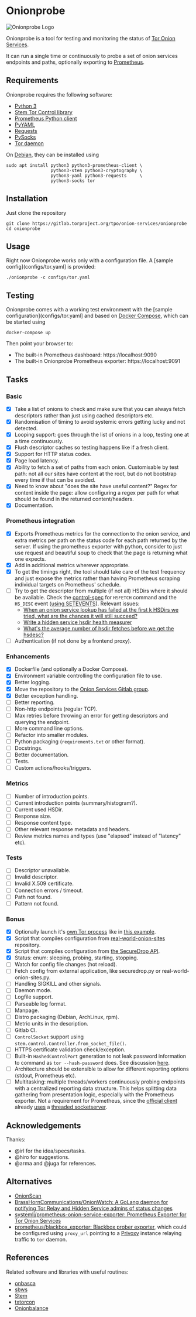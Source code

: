 # Onionprobe

![Onionprobe Logo](assets/logo.jpg "Onionprobe")

Onionprobe is a tool for testing and monitoring the status of
[Tor Onion Services](https://community.torproject.org/onion-services/).

It can run a single time or continuously to probe a set of onion services
endpoints and paths, optionally exporting to [Prometheus](https://prometheus.io).

## Requirements

Onionprobe requires the following software:

* [Python 3](https://www.python.org)
* [Stem Tor Control library](https://stem.torproject.org)
* [Prometheus Python client](https://github.com/prometheus/client_python)
* [PyYAML](https://pyyaml.org)
* [Requests](https://docs.python-requests.org)
* [PySocks](https://github.com/Anorov/PySocks)
* [Tor daemon](https://gitlab.torproject.org/tpo/core/tor)

On [Debian](https://debian.org), they can be installed using

    sudo apt install python3 python3-prometheus-client \
                     python3-stem python3-cryptography \
                     python3-yaml python3-requests     \
                     python3-socks tor

## Installation

Just clone the repository

    git clone https://gitlab.torproject.org/tpo/onion-services/onionprobe
    cd onionprobe

## Usage

Right now Onionprobe works only with a configuration file.
A [sample config](configs/tor.yaml] is provided:

    ./onionprobe -c configs/tor.yaml

## Testing

Onionprobe comes with a working test environment with the [sample
configuration](configs/tor.yaml] and based on [Docker
Compose](https://docs.docker.com/compose/), which can be started using

    docker-compose up

Then point your browser to:

* The built-in Prometheus dashboard: https://localhost:9090
* The built-in Onionprobe Prometheus exporter: https://localhost:9091

## Tasks

### Basic

* [x] Take a list of onions to check and make sure that you can always fetch
      descriptors rather than just using cached descriptors etc.
* [x] Randomisation of timing to avoid systemic errors getting lucky and not
      detected.
* [x] Looping support: goes through the list of onions in a loop, testing one
      at a time continuously.
* [x] Flush descriptor caches so testing happens like if a fresh client.
* [x] Support for HTTP status codes.
* [x] Page load latency.
* [x] Ability to fetch a set of paths from each onion.
      Customisable by test path: not all our sites have content at the root,
      but do not bootstrap every time if that can be avoided.
* [x] Need to know about "does the site have useful content?"
      Regex for content inside the page: allow configuring a regex per path for
      what should be found in the returned content/headers.
* [x] Documentation.

### Prometheus integration

* [x] Exports Prometheus metrics for the connection to the onion service, and
      extra metrics per path on the status code for each path returned by the server.
      If using the prometheus exporter with python, consider to just use request and
      beautiful soup to check that the page is returning what one expects.
* [x] Add in additional metrics wherever appropriate.
* [x] To get the timings right, the tool should take care of the test frequency and
      just expose the metrics rather than having Prometheus scraping individual
      targets on Prometheus' schedule.
* [ ] Try to get the descriptor from multiple (if not all) HSDirs where it
      should be available. Check the [control-spec](https://gitlab.torproject.org/tpo/core/torspec/-/blob/main/control-spec.txt)
      for `HSFETCH` command and the `HS_DESC` event ([using SETEVENTS](https://stem.torproject.org/tutorials/down_the_rabbit_hole.html)).
      Relevant issues:
    * [When an onion service lookup has failed at the first k HSDirs we tried, what are the chances it will still succeed?](https://gitlab.torproject.org/tpo/network-health/analysis/-/issues/28)
    * [Write a hidden service hsdir health measurer](https://gitlab.torproject.org/tpo/network-health/metrics/analysis/-/issues/13209)
    * [What's the average number of hsdir fetches before we get the hsdesc?](https://gitlab.torproject.org/tpo/core/tor/-/issues/13208)
* [ ] Authentication (if not done by a frontend proxy).

### Enhancements

* [x] Dockerfile (and optionally a Docker Compose).
* [x] Environment variable controlling the configuration file to use.
* [x] Better logging.
* [x] Move the repository to the [Onion Services Gitlab group](https://gitlab.torproject.org/tpo/onion-services).
* [x] Better exception handling.
* [ ] Better reporting.
* [ ] Non-http endpoints (regular TCP).
* [ ] Max retries before throwing an error for getting descriptors and querying the endpoint.
* [ ] More command line options.
* [ ] Refactor into smaller modules.
* [ ] Python packaging (`requirements.txt` or other format).
* [ ] Docstrings.
* [ ] Better documentation.
* [ ] Tests.
* [ ] Custom actions/hooks/triggers.

### Metrics

* [ ] Number of introduction points.
* [ ] Current introduction points (summary/histogram?).
* [ ] Current used HSDir.
* [ ] Response size.
* [ ] Response content type.
* [ ] Other relevant response metadata and headers.
* [ ] Review metrics names and types (use "elapsed" instead of "latency" etc).

### Tests

* [ ] Descriptor unavailable.
* [ ] Invalid descriptor.
* [ ] Invalid X.509 certificate.
* [ ] Connection errors / timeout.
* [ ] Path not found.
* [ ] Pattern not found.

### Bonus

* [x] Optionally launch it's [own Tor process](https://stem.torproject.org/api/process.html)
      like in [this example](https://stem.torproject.org/tutorials/to_russia_with_love.html#using-pycurl).
* [x] Script that compiles configuration from [real-world-onion-sites](https://github.com/alecmuffett/real-world-onion-sites) repository.
* [x] Script that compiles configuration from [the SecureDrop API](https://securedrop.org/api/v1/directory/).
* [x] Status: enum: sleeping, probing, starting, stopping.
* [ ] Watch for config file changes (hot reload).
* [ ] Fetch config from external application, like securedrop.py or real-world-onion-sites.py.
* [ ] Handling SIGKILL and other signals.
* [ ] Daemon mode.
* [ ] Logfile support.
* [ ] Parseable log format.
* [ ] Manpage.
* [ ] Distro packaging (Debian, ArchLinux, rpm).
* [ ] Metric units in the description.
* [ ] Gitlab CI.
* [ ] `ControlSocket` support using `stem.control.Controller.from_socket_file()`.
* [ ] HTTPS certificate validation check/exception.
* [ ] Built-in `HashedControlPort` generation to not leak password information to command as `tor --hash-password` does.
      See discussion [here](https://tor.stackexchange.com/questions/6448/how-does-the-tor-hash-password-option-work#12068).
* [ ] Architecture should be extensible to allow for different reporting options (stdout, Prometheus etc).
* [ ] Multitasking: multiple threads/workers continuously probing endpoints
      with a centralized reporting data structure. This helps splitting
      data gathering from presentation logic, especially with the Prometheus
      exporter. Not a requirement for Prometheus, since the [official client](https://github.com/prometheus/client_python)
      already [uses](https://github.com/prometheus/client_python/blob/789b24a47148f63109626958fe2eb1ad9231f9c3/prometheus_client/exposition.py#L142)
      a [threaded socketserver](https://docs.python.org/3.8/library/socketserver.html#socketserver.ThreadingMixIn).

## Acknowledgements

Thanks:

* @irl for the idea/specs/tasks.
* @hiro for suggestions.
* @arma and @juga for references.

## Alternatives

* [OnionScan](https://onionscan.org/)
* [BrassHornCommunications/OnionWatch: A GoLang daemon for notifying Tor Relay and Hidden Service admins of status changes](https://github.com/BrassHornCommunications/OnionWatch)
* [systemli/prometheus-onion-service-exporter: Prometheus Exporter for Tor Onion Services](https://github.com/systemli/prometheus-onion-service-exporter)
* [prometheus/blackbox_exporter: Blackbox prober exporter](https://github.com/prometheus/blackbox_exporter), which could be configured using `proxy_url`
  pointing to a [Privoxy](http://www.privoxy.org/) instance relaying traffic to `tor` daemon.

## References

Related software and libraries with useful routines:

* [onbasca](https://gitlab.torproject.org/tpo/network-health/onbasca)
* [sbws](https://gitlab.torproject.org/tpo/network-health/sbws)
* [Stem](https://stem.torproject.org/)
* [txtorcon](https://txtorcon.readthedocs.io/en/latest/)
* [Onionbalance](https://onionbalance.readthedocs.io/en/latest/)
